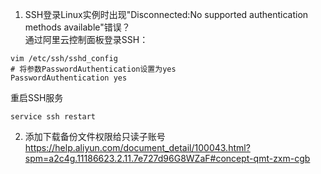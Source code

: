 1. SSH登录Linux实例时出现"Disconnected:No supported authentication methods available"错误？  
通过阿里云控制面板登录SSH：
```
vim /etc/ssh/sshd_config
# 将参数PasswordAuthentication设置为yes
PasswordAuthentication yes
```
重启SSH服务
```
service ssh restart
```

2. 添加下载备份文件权限给只读子账号
https://help.aliyun.com/document_detail/100043.html?spm=a2c4g.11186623.2.11.7e727d96G8WZaF#concept-qmt-zxm-cgb
